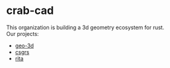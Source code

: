 # crab-cad
This organization is building a 3d geometry ecosystem for rust.\
Our projects:
<!-- todo make these links -->
- [geo-3d](https://github.com/TimTheBig/geo-3d)
- [csgrs](https://github.com/timschmidt/csgrs)
- [rita](https://github.com/glennDittmann/rita)
